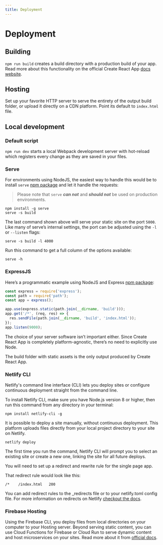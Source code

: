 ```yaml
---
title: Deployment
---
```


# Deployment

## Building

`npm run build` creates a build directory with a production build of your app. Read more about this
functionality on the official Create React
App [docs website](https://create-react-app.dev/docs/available-scripts#npm-run-build).

## Hosting

Set up your favorite HTTP server to serve the entirety of the output build folder, or upload it
directly on a CDN platform. Point its default to `index.html` file.

## Local development

### Default script

`npm run dev` starts a local Webpack development server with hot-reload which registers every change
as they are saved in your files.

### Serve

For environments using NodeJS, the easiest way to handle this would be to install `serve`
[npm package](https://www.npmjs.com/package/serve) and let it handle the requests:

> Please note that `serve` **_can not_** and **_should not_** be used on production environments.

```shell
npm install -g serve
serve -s build
```

The last command shown above will serve your static site on the port `5000`. Like many of serve’s
internal settings, the port can be adjusted using the `-l` or `--listen` flags:

```shell
serve -s build -l 4000
```

Run this command to get a full column of the options available:

```shell
serve -h
```

### ExpressJS

Here’s a programmatic example using NodeJS and
Express [npm package](https://www.npmjs.com/package/express):

```js
const express = require('express');
const path = require('path');
const app = express();

app.use(express.static(path.join(__dirname, 'build')));
app.get('/*', (req, res) => {
  res.sendFile(path.join(__dirname, 'build', 'index.html'));
});
app.listen(9000);
```

The choice of your server software isn’t important either. Since Create React App is completely
platform-agnostic, there’s no need to explicitly use Node.

The build folder with static assets is the only output produced by Create React App.

### Netlify CLI

Netlify's command line interface (CLI) lets you deploy sites or configure continuous deployment
straight from the command line.

To install Netlify CLI, make sure you have Node.js version 8 or higher, then run this command from
any directory in your terminal:

```shell
npm install netlify-cli -g
```

It is possible to deploy a site manually, without continuous deployment. This platform uploads files
directly from your local project directory to your site on Netlify.

```shell
netlify deploy
```

The first time you run the command, Netlify CLI will prompt you to select an existing site or create
a new one, linking the site for all future deploys.

You will need to set up a redirect and rewrite rule for the single page app.

That redirect rule would look like this:

```shell
/*    /index.html   200
```

You can add redirect rules to the \_redirects file or to your netlify.toml config file. For more
information on redirects on Netlify [checkout the docs](https://www.netlify.com/docs/redirects).

### Firebase Hosting

Using the Firebase CLI, you deploy files from local directories on your computer to your Hosting
server. Beyond serving static content, you can use Cloud Functions for Firebase or Cloud Run to
serve dynamic content and host microservices on your sites. Read more about it
from [official docs](https://firebase.google.com/docs/hosting).
